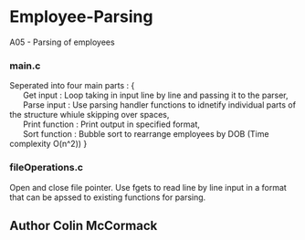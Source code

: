 # Employee-Parsing

A05 - Parsing of employees

### main.c

Seperated into four main parts : {<br />
  &nbsp;&nbsp;&nbsp;&nbsp;&nbsp;&nbsp;Get input : Loop taking in input line by line and passing it to the parser,<br />
  &nbsp;&nbsp;&nbsp;&nbsp;&nbsp;&nbsp;Parse input : Use parsing handler functions to idnetify individual parts of the structure whiule skipping over spaces,<br />
  &nbsp;&nbsp;&nbsp;&nbsp;&nbsp;&nbsp;Print function : Print output in specified format,<br />
  &nbsp;&nbsp;&nbsp;&nbsp;&nbsp;&nbsp;Sort function : Bubble sort to rearrange employees by DOB (Time complexity O(n^2))
} 

### fileOperations.c

Open and close file pointer.
Use fgets to read line by line input in a format that can be apssed to existing functions for parsing.

## Author Colin McCormack
